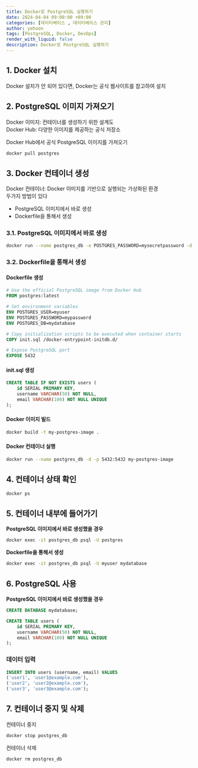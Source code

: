 ```yaml
---
title: Docker로 PostgreSQL 실행하기
date: 2024-04-04 09:00:00 +09:00
categories: [데이터베이스 , 데이터베이스 관리]
author: yehoon
tags: [PostgreSQL, Docker, DevOps]
render_with_liquid: false
description: Docker로 PostgreSQL 실행하기
---
```


## 1. Docker 설치
Docker 설치가 안 되어 있다면, Docker는 공식 웹사이트를 참고하여 설치

## 2. PostgreSQL 이미지 가져오기
Docker 이미지: 컨테이너를 생성하기 위한 설계도  
Docker Hub: 다양한 이미지를 제공하는 공식 저장소     

Docker Hub에서 공식 PostgreSQL 이미지를 가져오기  
```bash
docker pull postgres
```

## 3. Docker 컨테이너 생성
Docker 컨테이너: Docker 이미지를 기반으로 실행되는 가상화된 환경  
두가지 방법이 있다
 - PostgreSQL 이미지에서 바로 생성
 - Dockerfile을 통해서 생성

### 3.1. PostgreSQL 이미지에서 바로 생성
```bash
docker run --name postgres_db -e POSTGRES_PASSWORD=mysecretpassword -d postgres
```


### 3.2. Dockerfile을 통해서 생성
#### Dockerfile 생성
```Dockerfile
# Use the official PostgreSQL image from Docker Hub
FROM postgres:latest

# Set environment variables
ENV POSTGRES_USER=myuser
ENV POSTGRES_PASSWORD=mypassword
ENV POSTGRES_DB=mydatabase

# Copy initialization scripts to be executed when container starts
COPY init.sql /docker-entrypoint-initdb.d/

# Expose PostgreSQL port
EXPOSE 5432
```
#### init.sql 생성
```sql
CREATE TABLE IF NOT EXISTS users (
    id SERIAL PRIMARY KEY,
    username VARCHAR(50) NOT NULL,
    email VARCHAR(100) NOT NULL UNIQUE
);
```

#### Docker 이미지 빌드 
```bash
docker build -t my-postgres-image .
```

#### Docker 컨테이너 실행
```bash
docker run --name postgres_db -d -p 5432:5432 my-postgres-image
```

## 4. 컨테이너 상태 확인
```bash
docker ps
```

## 5. 컨테이너 내부에 들어가기
**PostgreSQL 이미지에서 바로 생성했을 경우**
```bash
docker exec -it postgres_db psql -U postgres
```

**Dockerfile을 통해서 생성**
```bash
docker exec -it postgres_db psql -U myuser mydatabase
```


## 6. PostgreSQL 사용
**PostgreSQL 이미지에서 바로 생성했을 경우**
```sql
CREATE DATABASE mydatabase;

CREATE TABLE users (
    id SERIAL PRIMARY KEY,
    username VARCHAR(50) NOT NULL,
    email VARCHAR(100) NOT NULL UNIQUE
);
```

### 데이터 입력
```sql
INSERT INTO users (username, email) VALUES 
('user1', 'user1@example.com'),
('user2', 'user2@example.com'),
('user3', 'user3@example.com');
```



## 7. 컨테이너 중지 및 삭제
컨테이너 중지
```bash
docker stop postgres_db
```

컨테이너 삭제
```bash
docker rm postgres_db
```
